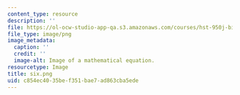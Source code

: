 ```yaml
---
content_type: resource
description: ''
file: https://ol-ocw-studio-app-qa.s3.amazonaws.com/courses/hst-950j-biomedical-computing-fall-2010/c854ec4035bef351bae7ad863cba5ede_six.png
file_type: image/png
image_metadata:
  caption: ''
  credit: ''
  image-alt: Image of a mathematical equation.
resourcetype: Image
title: six.png
uid: c854ec40-35be-f351-bae7-ad863cba5ede
---
```

